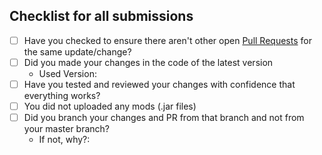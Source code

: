 ## Checklist for all submissions
<!--
Thanks for submitting a pull request!

- Translation PRs are not accepted, use Crowdin instead: https://download.fo/translate
- Mod and config changes are not accepted, use issues to propose them: https://github.com/Fabulously-Optimized/fabulously-optimized/issues
- Major changes should be discussed as an issue or on Discord first.

-->

* [ ] Have you checked to ensure there aren't other open [Pull Requests](../pulls) for the same update/change?
* [ ] Did you made your changes in the code of the latest version
  * Used Version:
* [ ] Have you tested and reviewed your changes with confidence that everything works?
* [ ] You did not uploaded any mods (.jar files)
* [ ] Did you branch your changes and PR from that branch and not from your master branch?
  * If not, why?:
